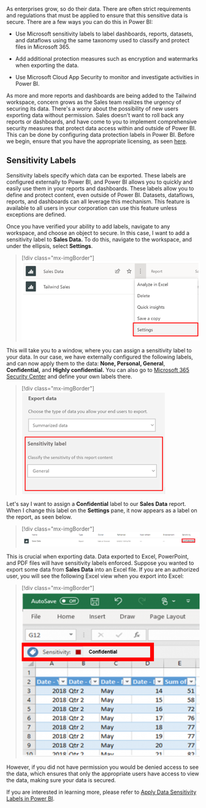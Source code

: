 As enterprises grow, so do their data. There are often strict requirements and regulations that must be applied to ensure that this sensitive data is secure. There are a few ways you can do this in Power BI:

-   Use Microsoft sensitivity labels to label dashboards, reports, datasets, and dataflows using the same taxonomy used to classify and protect files in Microsoft 365.

-   Add additional protection measures such as encryption and watermarks when exporting the data.

-   Use Microsoft Cloud App Security to monitor and investigate activities in Power BI.

As more and more reports and dashboards are being added to the Tailwind workspace, concern grows as the Sales team realizes the urgency of securing its data. There's a worry about the possibility of new users exporting data without permission. Sales doesn't want to roll back any reports or dashboards, and have come to you to implement comprehensive security measures that protect data access within and outside of Power BI. This can be done by configuring data protection labels in Power BI. Before we begin, ensure that you have the appropriate licensing, as seen [here](https://docs.microsoft.com/power-bi/admin/service-security-data-protection-overview/?azure-portal=true).

## Sensitivity Labels

Sensitivity labels specify which data can be exported. These labels are configured externally to Power BI, and Power BI allows you to quickly and easily use them in your reports and dashboards. These labels allow you to define and protect content, even outside of Power BI. Datasets, dataflows, reports, and dashboards can all leverage this mechanism. This feature is available to all users in your corporation can use this feature unless exceptions are defined.

Once you have verified your ability to add labels, navigate to any workspace, and choose an object to secure. In this case, I want to add a sensitivity label to **Sales Data.** To do this, navigate to the workspace, and under the ellipsis, select **Settings**.

> [!div class="mx-imgBorder"]
> [![Changing settings for the Sales Dashboard](../media/06-exporting-excel-4-ssm.png)](../media/06-exporting-excel-4-ssm.png#lightbox)

This will take you to a window, where you can assign a sensitivity label to your data. In our case, we have externally configured the following labels, and can now apply them to the data: **None, Personal, General**, **Confidential,** and **Highly confidential.** You can also go to [Microsoft 365 Security Center](https://security.microsoft.com/homepage/?azure-portal=true) and define your own labels there.

> [!div class="mx-imgBorder"]
> [![sensitivity settings](../media/06-sensitivity-settings-1-ssm.png)](../media/06-sensitivity-settings-1-ssm.png#lightbox)

Let's say I want to assign a **Confidential** label to our **Sales Data** report. When I change this label on the **Settings** pane, it now appears as a label on the report, as seen below.

> [!div class="mx-imgBorder"]
> [![Dashboard with a sensitivity label](../media/06-reports-dashboards-cards-6-ss.png)](../media/06-reports-dashboards-cards-6-ss.png#lightbox)

This is crucial when exporting data. Data exported to Excel, PowerPoint, and PDF files will have sensitivity labels enforced. Suppose you wanted to export some data from **Sales Data** into an Excel file. If you are an authorized user, you will see the following Excel view when you export into Excel:

> [!div class="mx-imgBorder"]
> [![Exporting to Excel](../media/06-dashboard-with-label-4-ssm.png)](../media/06-dashboard-with-label-4-ssm.png#lightbox)

However, if you did not have permission you would be denied access to see the data, which ensures that only the appropriate users have access to view the data, making sure your data is secured.

If you are interested in learning more, please refer to [Apply Data Sensitivity Labels in Power BI](https://docs.microsoft.com/power-bi/collaborate-share/service-security-apply-data-sensitivity-labels).

